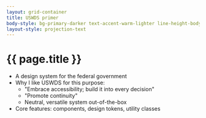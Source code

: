 ```yaml
---
layout: grid-container
title: USWDS primer
body-style: bg-primary-darker text-accent-warm-lighter line-height-body-4 padding-bottom-9 font-body-lg slide
layout-style: projection-text
---
```


# {{ page.title }}

- A design system for the federal government
- Why I like USWDS for this purpose:
    - "Embrace accessibility; build it into every decision"
    - "Promote continuity"
    - Neutral, versatile system out-of-the-box
- Core features: components, design tokens, utility classes